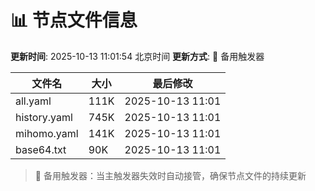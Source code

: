 # 📊 节点文件信息

**更新时间**: 2025-10-13 11:01:54 北京时间
**更新方式**: 🔄 备用触发器

| 文件名 | 大小 | 最后修改 |
|--------|------|----------|
| all.yaml | 111K | 2025-10-13 11:01 |
| history.yaml | 745K | 2025-10-13 11:01 |
| mihomo.yaml | 141K | 2025-10-13 11:01 |
| base64.txt | 90K | 2025-10-13 11:01 |

> 🔄 备用触发器：当主触发器失效时自动接管，确保节点文件的持续更新
